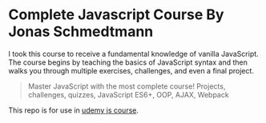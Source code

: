 # Complete Javascript Course By Jonas Schmedtmann

I took this course to receive a fundamental knowledge of vanilla JavaScript. The course begins by teaching the basics of JavaScript syntax and then walks you through multiple exercises, challenges, and even a final project.

> Master JavaScript with the most complete course! Projects, challenges, quizzes, JavaScript ES6+, OOP, AJAX, Webpack

This repo is for use in [udemy js course](https://www.udemy.com/course/the-complete-javascript-course/).  


